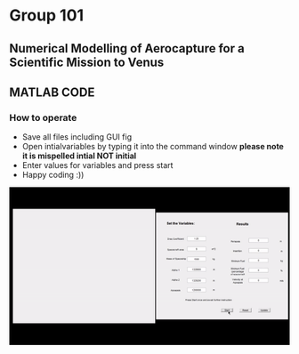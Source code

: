 # Group 101
## Numerical Modelling of Aerocapture for a Scientific Mission to Venus
## MATLAB CODE

### How to operate
- Save all files including GUI fig
- Open intialvariables by typing it into the command window **please note it is mispelled intial NOT initial**
- Enter values for variables and press start
- Happy coding :))

![Alt Text](./output.gif)
